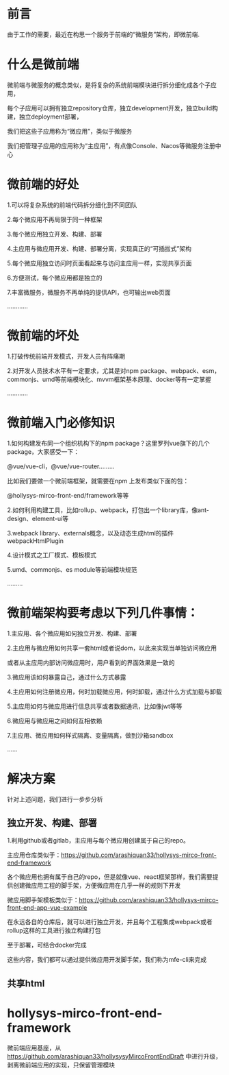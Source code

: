 # 前言

由于工作的需要，最近在构思一个服务于前端的“微服务”架构，即微前端.

# 什么是微前端

  微前端与微服务的概念类似，是将复杂的系统前端模块进行拆分细化成各个子应用，

  每个子应用可以拥有独立repository仓库，独立development开发，独立build构建，独立deployment部署，

  我们把这些子应用称为“微应用”，类似于微服务

  我们把管理子应用的应用称为“主应用”，有点像Console、Nacos等微服务注册中心

# 微前端的好处

1.可以将复杂系统的前端代码拆分细化到不同团队

2.每个微应用不再局限于同一种框架

3.每个微应用独立开发、构建、部署

4.主应用与微应用开发、构建、部署分离，实现真正的“可插拔式”架构

5.每个微应用独立访问时页面看起来与访问主应用一样，实现共享页面

6.方便测试，每个微应用都是独立的

7.丰富微服务，微服务不再单纯的提供API，也可输出web页面

…………

# 微前端的坏处

1.打破传统前端开发模式，开发人员有阵痛期

2.对开发人员技术水平有一定要求，尤其是对npm package、webpack、esm，commonjs、umd等前端模块化、mvvm框架基本原理、docker等有一定掌握

…………

# 微前端入门必修知识

1.如何构建发布同一个组织机构下的npm package？这里罗列vue旗下的几个package，大家感受一下：

@vue/vue-cli，@vue/vue-router………

比如我们要做一个微前端框架，就需要在npm 上发布类似下面的包：

@hollysys-mirco-front-end/framework等等

2.如何利用构建工具，比如rollup、webpack，打包出一个library库，像ant-design、element-ui等

3.webpack library、externals概念，以及动态生成html的插件webpackHtmlPlugin

4.设计模式之工厂模式、模板模式

5.umd、commonjs、es module等前端模块规范

………


# 微前端架构要考虑以下列几件事情：

1.主应用、各个微应用如何独立开发、构建、部署

2.主应用与微应用如何共享一套html或者说dom，以此来实现当单独访问微应用

  或者从主应用内部访问微应用时，用户看到的界面效果是一致的

3.微应用该如何暴露自己，通过什么方式暴露

4.主应用如何注册微应用，何时加载微应用，何时卸载，通过什么方式加载与卸载

5.主应用如何与微应用进行信息共享或者数据通讯，比如像jwt等等

6.微应用与微应用之间如何互相依赖

7.主应用、微应用如何样式隔离、变量隔离，做到沙箱sandbox

……

# 解决方案

针对上述问题，我们进行一步步分析

## 独立开发、构建、部署

1.利用github或者gitlab，主应用与每个微应用创建属于自己的repo。

主应用仓库类似于：https://github.com/arashiquan33/hollysys-mirco-front-end-framework

各个微应用也拥有属于自己的repo，但是就像vue、react框架那样，我们需要提供创建微应用工程的脚手架，方便微应用在几乎一样的规则下开发

微应用脚手架模板类似于：https://github.com/arashiquan33/hollysys-mirco-front-end-app-vue-example

在永远各自的仓库后，就可以进行独立开发，并且每个工程集成webpack或者rollup这样的工具进行独立构建打包

至于部署，可结合docker完成

这些内容，我们都可以通过提供微应用开发脚手架，我们称为mfe-cli来完成

## 共享html










# hollysys-mirco-front-end-framework

微前端应用基座，从 https://github.com/arashiquan33/hollysysyMircoFrontEndDraft  中进行升级，剥离微前端应用的实现，只保留管理模块

